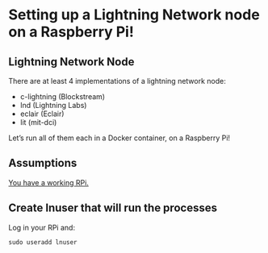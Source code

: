# Setting up a Lightning Network node on a Raspberry Pi!

## Lightning Network Node

There are at least 4 implementations of a lightning network node:

- c-lightning (Blockstream)
- lnd (Lightning Labs)
- eclair (Eclair)
- lit (mit-dci)

Let’s run all of them each in a Docker container, on a Raspberry Pi!

## Assumptions

[You have a working RPi.](https://github.com/SatoshiPortal/docker/tree/master/rpi)

## Create lnuser that will run the processes

Log in your RPi and:

```shell
sudo useradd lnuser
```
